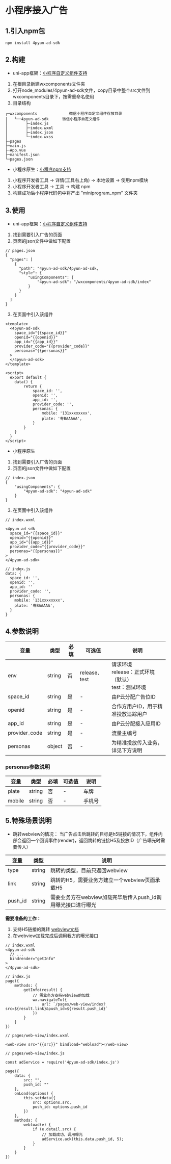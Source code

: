 # 小程序接入广告

## 1.引入npm包
```
npm install 4pyun-ad-sdk
```


## 2.构建
- uni-app框架：[小程序自定义组件支持](https://uniapp.dcloud.net.cn/tutorial/miniprogram-subject.html#%E5%B0%8F%E7%A8%8B%E5%BA%8F%E8%87%AA%E5%AE%9A%E4%B9%89%E7%BB%84%E4%BB%B6%E6%94%AF%E6%8C%81/)
1. 在根目录新建wxcomponents文件夹
2. 打开node_modules/4pyun-ad-sdk文件，copy目录中整个src文件到wxcomponents目录下，按需重命名使用
3. 目录结构

```
┌─wxcomponents              微信小程序自定义组件存放目录
│   └──4pyun-ad-sdk      微信小程序自定义组件
│        ├─index.js
│        ├─index.wxml
│        ├─index.json
│        └─index.wxss
├─pages
├─main.js
├─App.vue
├─manifest.json
└─pages.json
```

- 小程序原生：[小程序npm支持](https://developers.weixin.qq.com/miniprogram/dev/devtools/npm.html)
1. 小程序开发者工具 -> 详情(工具右上角) -> 本地设置 -> 使用npm模块
2. 小程序开发者工具 -> 工具 -> 构建 npm
3. 构建成功后小程序代码包中将产出 "miniprogram_npm" 文件夹

## 3.使用
- uni-app框架：[小程序自定义组件支持](https://uniapp.dcloud.net.cn/tutorial/miniprogram-subject.html#%E5%B0%8F%E7%A8%8B%E5%BA%8F%E8%87%AA%E5%AE%9A%E4%B9%89%E7%BB%84%E4%BB%B6%E6%94%AF%E6%8C%81/)
1. 找到需要引入广告的页面
2. 页面的json文件中做如下配置

```
// pages.json
{
  "pages": [
    {
      "path": "4pyun-ad-sdk/4pyun-ad-sdk,
      "style": {
          "usingComponents": {
              "4pyun-ad-sdk": "/wxcomponents/4pyun-ad-sdk/index"
          }
      }
    }
  ]
}
```

3. 在页面中引入该组件

```
<template>
  <4pyun-ad-sdk
    space_id="{{space_id}}"
    openid="{{openid}}"
    app_id="{{app_id}}"
    provider_code="{{provider_code}}"
    personas="{{personas}}"
  >
  </4pyun-ad-sdk>
</template>

<script>
  export default {
    data() {
        return {
            space_id: '',
            openid: '',
            app_id: '',
            provider_code: '',
            personas: {
                mobile: '131xxxxxxxx',
                plate: '粤BAAAAA',
            }
        }
    }
  }
</script>
```

- 小程序原生
1. 找到需要引入广告的页面
2. 页面的json文件中做如下配置

```
// index.json
{
    "usingComponents": {
        "4pyun-ad-sdk": "4pyun-ad-sdk"
    }
}
```

3. 在页面中引入该组件

```
// index.wxml

<4pyun-ad-sdk
  space_id="{{space_id}}"
  openid="{{openid}}"
  app_id="{{app_id}}"
  provider_code="{{provider_code}}"
  personas="{{personas}}"
>
</4pyun-ad-sdk>

// index.js
data: {
  space_id: '',
  openid: '',
  app_id: ''
  provider_code: '',
  personas: {
    mobile: '131xxxxxxxx',
    plate: '粤BAAAAA',
  }
}
```

## 4.参数说明

| 变量 | 类型 | 必填 | 可选值 | 说明 |
| ---- | ---- | ---- | ------ | ---- |
| env | string | 否 | release、test | 请求环境<br/>release：正式环境（默认）<br/>test：测试环境 |
| space_id  | string | 是 | - | 由P云分配广告位ID |
| openid | string | 是 | - | 合作方用户ID，用于精准投放追踪用户 |
| app_id | string | 是 | - | 由P云分配接入应用ID |
| provider_code | string | 是 | - | 流量主编号 |
| personas | object | 否 | - | 为精准投放传入业务，详见下方说明 |

### personas参数说明

| 变量 | 类型 | 必填 | 可选值 | 说明 |
| ---- | ---- | ---- | ------ | ---- |
| plate | string | 否 | - | 车牌 |
| mobile | string | 否 | - | 手机号 |


## 5.特殊场景说明
- 跳转webview的情况：
    当广告点击后跳转的目标是h5链接的情况下，组件内部会返回一个回调事件(render)，返回跳转的链接H5及投放ID（广告曝光时需要传入）


| 变量 | 类型 | 说明 |
| --- | --- | --- |
| type | string | 跳转的类型，目前只返回webview |
| link | string | 跳转的H5，需要业务方建立一个webview页面承载H5  |
| push_id | string | 需要业务方在webview加载完毕后传入push_id调用曝光接口进行曝光 |


**需要准备的工作：**
1. 支持H5链接的跳转 [webview文档](https://developers.weixin.qq.com/miniprogram/dev/component/web-view.html)
2. 在webview加载完成后调用我方的曝光接口

```
// index.wxml
<4pyun-ad-sdk
  // ...
  bindrender="getInfo"
>
</4pyun-ad-sdk>
```

```
// index.js
page({
    methods: {
        getInfo(result) {
            // 需业务方支持webview的加载
            wx.navigateTo({
                url: `/pages/web-view/index?src=${result.link}&push_id=${result.push_id}`
            })
        }
    }
})
```

```
// pages/web-view/index.wxml

<web-view src="{{src}}" bindload="webload"></web-view>
```
```
// pages/web-view/index.js

const adService = require('4pyun-ad-sdk/index.js')

page({
    data: {
        src: "",
        push_id: ""
    },
    onLoad(options) {
        this.setdata({
            src: options.src,
            push_id: options.push_id
        })
    },
    methods: {
        webload(e) {
            if (e.detail.src) {
                // 加载成功，调用曝光
                adService.ack(this.data.push_id, 5);
            }
        }
    }
})
```
